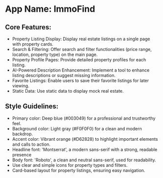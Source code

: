 # **App Name**: ImmoFind

## Core Features:

- Property Listing Display: Display real estate listings on a single page with property cards.
- Search & Filtering: Offer search and filter functionalities (price range, location, property type) on the main page.
- Property Profile Pages: Provide detailed property profiles for each listing.
- AI-Powered Description Enhancement: Implement a tool to enhance listing descriptions or suggest missing information.
- Favorite Listings: Enable users to save their favorite listings for later viewing.
- Static Data: Use static data to display mock real estate.

## Style Guidelines:

- Primary color: Deep blue (#003049) for a professional and trustworthy feel.
- Background color: Light gray (#F0F0F0) for a clean and modern backdrop.
- Accent color: Vibrant orange (#D62828) to highlight important elements and calls to action.
- Headline font: 'Montserrat', a modern sans-serif with a strong, readable presence
- Body font: 'Roboto', a clean and neutral sans-serif, used for readability.
- Use clear and simple icons for property types and filters.
- Card-based layout for property listings, ensuring easy navigation.